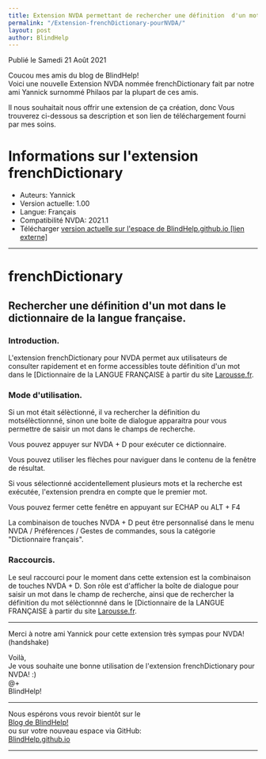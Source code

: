 ```yaml
---
title: Extension NVDA permettant de rechercher une définition  d'un mot quelconque dans le dictionnaire de la langue française
permalink: "/Extension-frenchDictionary-pourNVDA/"
layout: post
author: BlindHelp
---
```


<footer>Publié le Samedi 21 Août 2021</footer>


Coucou mes amis du blog de BlindHelp!    
Voici une nouvelle Extension NVDA nommée frenchDictionary fait par notre ami Yannick surnommé Philaos par la plupart de ces amis.    

Il nous souhaitait nous offrir une extension de ça création, donc Vous trouverez ci-dessous sa description et son lien de téléchargement fourni par mes soins.    

# Informations sur l'extension frenchDictionary #

* Auteurs: Yannick
* Version actuelle: 1.00 
* Langue: Français
* Compatibilité NVDA: 2021.1
* Télécharger [version actuelle sur l'espace de BlindHelp.github.io [lien externe]](https://blindhelp.github.io/frenchDictionary.nvda-addon)

---

# frenchDictionary

## Rechercher une définition  d'un mot dans le dictionnaire de la langue française.

### Introduction.

L'extension frenchDictionary pour NVDA permet aux utilisateurs de consulter rapidement et en forme accessibles toute définition d'un mot dans le [Dictionnaire  de la LANGUE FRANÇAISE à partir du site  [Larousse.fr](https://www.larousse.fr/).

### Mode d'utilisation.

Si un mot était sélèctionné, il va rechercher la définition du motsélèctionnné, sinon une boite de dialogue apparaitra pour vous permettre  de saisir un mot dans le champs de recherche.

Vous pouvez appuyer sur NVDA + D pour exécuter ce dictionnaire.

Vous pouvez utiliser les flèches pour naviguer dans le contenu de la fenêtre de résultat.

Si vous sélectionné accidentellement plusieurs mots et la recherche est exécutée, l'extension prendra en compte que le premier mot.

Vous pouvez fermer cette fenêtre en appuyant sur ECHAP ou ALT + F4

La combinaison de touches NVDA + D peut être personnalisé dans le menu NVDA / Préférences / Gestes de commandes, sous la catégorie "Dictionnaire français".

### Raccourcis.

Le seul raccourci pour le moment dans cette extension est la combinaison de touches NVDA + D. Son rôle est d'afficher la boîte de  dialogue pour saisir un  mot dans le champ de recherche, ainsi que de rechercher la définition du mot sélèctionnné dans le [Dictionnaire  de la LANGUE FRANÇAISE à partir du site  [Larousse.fr](https://www.larousse.fr/).

---

Merci à notre ami Yannick pour cette extension très sympas pour NVDA! (handshake)    

Voilà,    
Je vous souhaite une bonne utilisation de l'extension frenchDictionary pour NVDA! :)    
@+    
BlindHelp!    

---

Nous espérons vous revoir bientôt sur le      
[Blog de BlindHelp!](http://blindhelp.blogspot.fr/)                    
ou sur  votre nouveau espace via GitHub:                     
[BlindHelp.github.io](https://blindhelp.github.io)                    

---